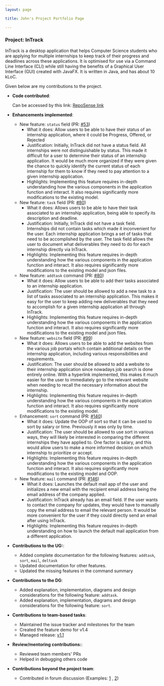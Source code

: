 ```yaml
---
layout: page

title: John's Project Portfolio Page

---
```


### Project: InTrack

InTrack is a desktop application that helps Computer Science students who are applying for multiple internships to keep
track of their progress and deadlines across these applications. It is optimised for use via a Command Line Interface
(CLI) while still having the benefits of a Graphical User Interface (GUI) created with JavaFX. It is written in Java,
and has about 10 kLoC.

Given below are my contributions to the project.
* **Code contributed**: 

    Can be accessed by this link: [RepoSense link](https://nus-cs2103-ay2223s1.github.io/tp-dashboard/?search=johnrhimawan&breakdown=true)

* **Enhancements implemented**:

    * New feature: `status` field (PR: [#53](https://github.com/AY2223S1-CS2103T-T11-2/tp/pull/53))
      * What it does: Allow users to be able to have their status of an internship application, where it could be Progress, Offered, or Rejected
      * Justification: Initially, InTrack did not have a status field. All internships were not distinguishable by status.
        This made it difficult for a user to determine their status of an internship application. It would be much more
        organized if they were given the chance to quickly identify the current status of each internship for them to know if they need to pay attention to a given internship application.
      * Highlights: Implementing this feature requires in-depth understanding how the various components in the
        application function and interact. It also requires significantly more modifications to the existing model.
    * New feature: `task` field (PR: [#80](https://github.com/AY2223S1-CS2103T-T11-2/tp/pull/80))
      * What it does: Allows users to be able to have their task associated to an internship application, being able to
        specify its description and deadline.
      * Justification: Initially, InTrack did not have a task field. Internships did not contain tasks which made it
        inconvenient for the user. Each internship application brings a set of tasks that need to be accomplished by the
        user. The task field allows the user to document what deliverables they need to do for each internship directly
        via InTrack.
      * Highlights: Implementing this feature requires in-depth understanding how the various components in the
        application function and interact. It also requires significantly more modifications to the existing model and json files.
    * New feature: `addtask` command (PR: [#80](https://github.com/AY2223S1-CS2103T-T11-2/tp/pull/80))
      * What it does: Allow users to be able to add their tasks associated to an internship application.
      * Justification: The user should be allowed to add a new task to a list of tasks associated to an internship application.
        This makes it easy for the user to keep adding new deliverables that they need to accomplish for a given internship
        application all through InTrack.
      * Highlights: Implementing this feature requires in-depth understanding how the various components in the
        application function and interact. It also requires significantly more modifications to the existing model and json files.
    * New feature: `website` field (PR: [#99](https://github.com/AY2223S1-CS2103T-T11-2/tp/pull/99))
      * What it does: Allows users to be able to add the websites from the various job portals which contain additional 
        details on the internship application, including various responsibilities and requirements.
      * Justification: The user should be allowed to add a website to their internship application since nowadays job search
        is done entirely online. With a hyperlink implemented, this makes it much easier for the user to immediately go
        to the relevant website when needing to recall the necessary information about the internship.
      * Highlights: Implementing this feature requires in-depth understanding how the various components in the
        application function and interact. It also requires significantly more modifications to the existing model.
    * Enhancement: `sort` command (PR: [#140](https://github.com/AY2223S1-CS2103T-T11-2/tp/pull/140))
      * What it does: Update the OOP of sort so that it can be used to sort by salary or time. Previously it was only by time.
      * Justification: The user should be allowed to use sort in various ways, they will likely be interested in comparing
        the different internships they have applied to. One factor is salary, and this would allow users to make a more informed decision on which internship to prioritize or accept.
      * Highlights: Implementing this feature requires in-depth understanding how the various components in the
        application function and interact. It also requires significantly more modifications to the existing model and OOP.
    * New feature: `mail` command (PR: [#146](https://github.com/AY2223S1-CS2103T-T11-2/tp/pull/146))
      * What it does: Launches the default mail app of the user and initializes a new email with the recipient email address being the email address of the company applied.
      * Justification: InTrack already has an email field. If the user wants to contact the company for updates, they
        would have to manually copy the email address to email the relevant person. It would be more convenient for the
        user if they could directly send an email after using InTrack.
      * Highlights: Implementing this feature requires in-depth understanding on how to launch the default mail application from a different application.

* **Contributions to the UG:**:
  * Added complete documentation for the following features: `addtask`, `sort`, `mail`, `deltask`
  * Updated documentation for other features.
  * Updated the missing features in the command summary
* **Contributions to the DG**:
  * Added explanation, implementation, diagrams and design considerations for the following feature: `addtask`.
  * Added explanation, implementation, diagrams and design considerations for the following feature: `sort`.
* **Contributions to team-based tasks**:
  * Maintained the issue tracker and milestones for the team
  * Created the feature demo for v1.4
  * Managed release: [v1.1](https://github.com/AY2223S1-CS2103T-T11-2/tp/releases/tag/v1.1)
* **Review/mentoring contributions:**:
  * Reviewed team members' PRs
  * Helped in debugging others code
* **Contributions beyond the project team**:
  * Contributed in forum discussion (Examples: [1](https://github.com/nus-cs2103-AY2223S1/forum/issues/374)
, [2](https://github.com/nus-cs2103-AY2223S1/forum/issues/352))
